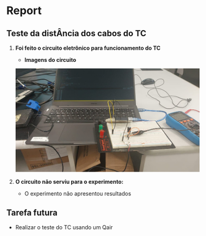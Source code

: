 # Report
## Teste da distÂncia dos cabos do TC
1. **Foi feito o circuito eletrônico para funcionamento do TC**
    - **Imagens do circuito**

    ![circuit](/assets/QIoT_geral/reports/1.jpeg)

2. **O circuito não serviu para o experimento:**
    - O experimento não apresentou resultados

## Tarefa futura
 - Realizar o teste do TC usando um Qair
